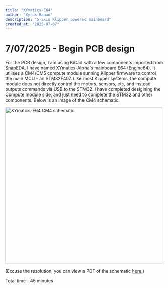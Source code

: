 ```yaml
---
title: "XYmatics-E64"
author: "Xyrus Babao"
description: "5-axis Klipper powered mainboard"
created_at: "2025-07-07"
---
```


# 7/07/2025 - Begin PCB design
For the PCB design, I am using KiCad with a few components imported from <a href="https://snapeda.com/">SnapEDA.</a> I have named XYmatics-Alpha's mainboard E64 (Engine64). It utilises a CM4/CM5 compute module running Klipper firmware to control the main MCU - an STM32F407. Like most Klipper systems, the compute module does not directly control the motors, sensors, etc, and instead outputs commands via USB to the STM32. I have completed desigining the Compute module side, and just need to complete the STM32 and other components. Below is an image of the CM4 schematic.

<img src="https://github.com/user-attachments/assets/16006f6d-e0e2-467e-8219-a059112f625b" alt="XYmatics-E64 CM4 schematic" width="500">

(Excuse the resolution, you can view a PDF of the schematic <a href="https://github.com/XyrusB2010/XYmatics-Alpha/blob/main/PCB/xymatics-e64.pdf">here.</a>)

Total time - 45 minutes
